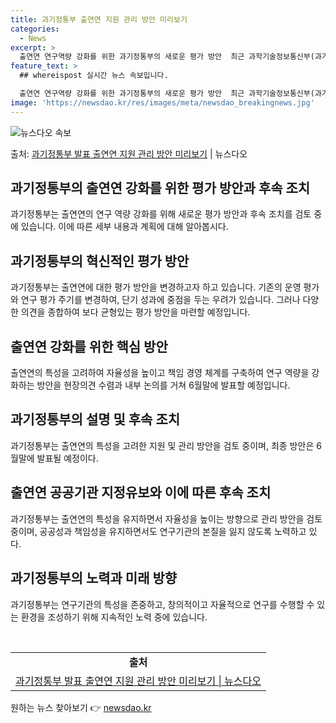 ```yaml
---
title: 과기정통부 출연연 지원 관리 방안 미리보기
categories:
  - News
excerpt: >
  출연연 연구역량 강화를 위한 과기정통부의 새로운 평가 방안  최근 과학기술정보통신부(과기정통부)는 출연연 공…
feature_text: >
  ## whereispost 실시간 뉴스 속보입니다.

  출연연 연구역량 강화를 위한 과기정통부의 새로운 평가 방안  최근 과학기술정보통신부(과기정통부)는 출연연 공…
image: 'https://newsdao.kr/res/images/meta/newsdao_breakingnews.jpg'
---
```


![뉴스다오 속보](https://newsdao.kr/res/images/meta/newsdao_breakingnews.jpg)

<p>출처: <a href="https://newsdao.kr/4349" rel="dofollow">과기정통부 발표 출연연 지원 관리 방안 미리보기</a> | 뉴스다오</p>

<h2 data-ke-size="size26">과기정통부의 출연연 강화를 위한 평가 방안과 후속 조치</h2>
과기정통부는 출연연의 연구 역량 강화를 위해 새로운 평가 방안과 후속 조치를 검토 중에 있습니다. 이에 따른 세부 내용과 계획에 대해 알아봅시다.

<h2 data-ke-size="size24">과기정통부의 혁신적인 평가 방안</h2>
과기정통부는 출연연에 대한 평가 방안을 변경하고자 하고 있습니다. 기존의 운영 평가와 연구 평가 주기를 변경하여, 단기 성과에 중점을 두는 우려가 있습니다. 그러나 다양한 의견을 종합하여 보다 균형있는 평가 방안을 마련할 예정입니다.

<h2 data-ke-size="size24">출연연 강화를 위한 핵심 방안</h2>
출연연의 특성을 고려하여 자율성을 높이고 책임 경영 체계를 구축하여 연구 역량을 강화하는 방안을 현장의견 수렴과 내부 논의를 거쳐 6월말에 발표할 예정입니다.

<h2 data-ke-size="size24">과기정통부의 설명 및 후속 조치</h2>
과기정통부는 출연연의 특성을 고려한 지원 및 관리 방안을 검토 중이며, 최종 방안은 6월말에 발표될 예정이다.

<h2 data-ke-size="size24">출연연 공공기관 지정유보와 이에 따른 후속 조치</h2>
과기정통부는 출연연의 특성을 유지하면서 자율성을 높이는 방향으로 관리 방안을 검토 중이며,  공공성과 책임성을 유지하면서도 연구기관의 본질을 잃지 않도록 노력하고 있다.

<h2 data-ke-size="size24">과기정통부의 노력과 미래 방향</h2>
과기정통부는 연구기관의 특성을 존중하고, 창의적이고 자율적으로 연구를 수행할 수 있는 환경을 조성하기 위해 지속적인 노력 중에 있습니다.

<p data-ke-size="size16">&nbsp;</p>

<table>
<tbody>
<tr>
<td style="text-align: center; height: 17px;"><b>출처</b></td>
</tr>
<tr>
<td style="text-align: center; height: 17px;"><a href="https://newsdao.kr/4349">과기정통부 발표 출연연 지원 관리 방안 미리보기 | 뉴스다오</a></td>
</tr>
</tbody>
</table> 

원하는 뉴스 찾아보기 👉 <a href="https://newsdao.kr" rel="dofollow">newsdao.kr</a>


